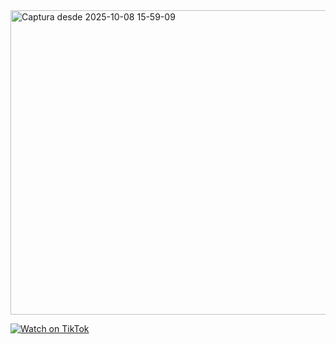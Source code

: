 <img width="1887" height="487" alt="Captura desde 2025-10-08 15-59-09" src="https://github.com/user-attachments/assets/4187273b-b180-45ef-9b11-bedcccd6f187" />



[![Watch on TikTok](https://img.shields.io/badge/▶️%20Watch%20on%20TikTok-black?logo=tiktok)]([[https://www.tiktok.com/@xthetrinchox/video/7549951615176920342]())
